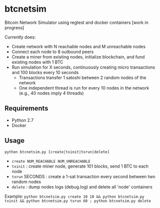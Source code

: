 # btcnetsim
Bitcoin Network Simulator using regtest and docker containers [work in progress]

Currently does:
  - Create network with N reachable nodes and M unreachable nodes  
  - Connect each node to 8 outbound peers  
  - Create a miner from existing nodes, initialize blockchain, and fund existing nodes with 1 BTC  
  - Run simulation for X seconds, continuously creating micro transactions and 100 blocks every 10 seconds
    - Transactions transfer 1 satoshi between 2 random nodes of the network  
    - One independent thread is run for every 10 nodes in the network (e.g., 40 nodes imply 4 threads)

## Requirements
  - Python 2.7
  - Docker

## Usage
   `python btcnetsim.py [create|txinit|txrun|delete]`

   - `create NUM_REACHABLE NUM_UNREACHABLE`
   - `txinit` : create miner node, generate 101 blocks, send 1 BTC to each node
   - `txrun` SECONDS : create a 1-sat transaction every second between two random nodes
   - `delete` : dump nodes logs (debug.log) and delete all 'node' containers
    
   Example:
   `python btcnetsim.py create 10 10 && python btcnetsim.py txinit && python btcnetsim.py txrun 60 ; python btcnetsim.py delete`